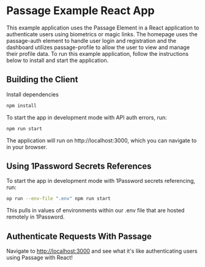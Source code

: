 # Passage Example React App

This example application uses the Passage Element in a React application to authenticate users using biometrics or magic links. The homepage uses the passage-auth element to handle user login and registration and the dashboard utilizes passage-profile to allow the user to view and manage their profile data. To run this example application, follow the instructions below to install and start the application.


## Building the Client

Install dependencies
```bash
npm install
```

To start the app in development mode with API auth errors, run:
```bash
npm run start
```

The application will run on http://localhost:3000, which you can navigate to in your browser.

## Using 1Password Secrets References

To start the app in development mode with 1Password secrets referencing, run:
```bash
op run --env-file ".env" npm run start
```

This pulls in values of environments within our .env file that are hosted remotely in 1Password.



## Authenticate Requests With Passage

Navigate to [http://localhost:3000](http://localhost:3000) and see what it's like authenticating users using Passage with React!

